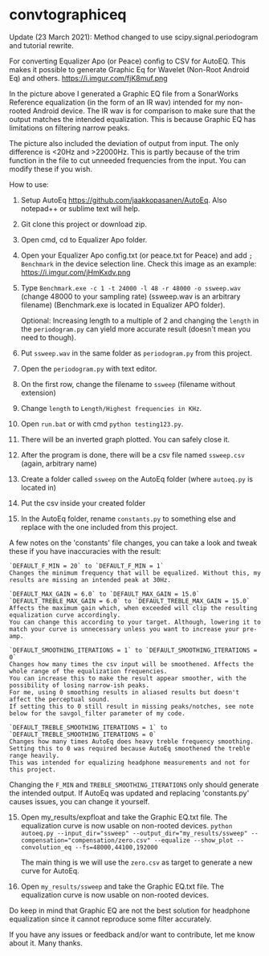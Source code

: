 # convtographiceq
Update (23 March 2021): Method changed to use scipy.signal.periodogram and tutorial rewrite.

For converting Equalizer Apo (or Peace) config to CSV for AutoEQ. This makes it possible to generate Graphic Eq for Wavelet (Non-Root Android Eq) and others.
https://i.imgur.com/fjK8muf.png

In the picture above I generated a Graphic EQ file from a SonarWorks Reference equalization (in the form of an IR wav) intended for my non-rooted Android device. The IR wav is for comparison to make sure that the output matches the intended equalization. This is because Graphic EQ has limitations on filtering narrow peaks.

The picture also included the deviation of output from input. The only difference is <20Hz and >22000Hz. This is partly because of the trim function in the file to cut unneeded frequencies from the input. You can modify these if you wish.

How to use:
1. Setup AutoEq https://github.com/jaakkopasanen/AutoEq. Also notepad++ or sublime text will help.
2. Git clone this project or download zip.
3. Open cmd, cd to Equalizer Apo folder.
4. Open your Equalizer Apo config.txt (or peace.txt for Peace) and add `; Benchmark` in the device selection line. Check this image as an example: https://i.imgur.com/jHmKxdv.png

5. Type `Benchmark.exe -c 1 -t 24000 -l 48 -r 48000 -o ssweep.wav` (change 48000 to your sampling rate) (ssweep.wav is an arbitrary filename) (Benchmark.exe is located in Equalizer APO folder). 

	Optional: Increasing length to a multiple of 2 and changing the `length` in the `periodogram.py` can yield more accurate result (doesn't mean you need to though). 

6. Put `ssweep.wav` in the same folder as `periodogram.py` from this project.
7. Open the `periodogram.py` with text editor.
8. On the first row, change the filename to `ssweep` (filename without extension)
9. Change `length` to `Length/Highest frequencies in KHz`.
10. Open `run.bat` or with cmd `python testing123.py`.
11. There will be an inverted graph plotted. You can safely close it.
12. After the program is done, there will be a csv file named `ssweep.csv` (again, arbitrary name)
13. Create a folder called `ssweep` on the AutoEq folder (where `autoeq.py` is located in)
14. Put the csv inside your created folder
15. In the AutoEq folder, rename `constants.py` to something else and replace with the one included from this project.

A few notes on the 'constants' file changes, you can take a look and tweak these if you have inaccuracies with the result:

	`DEFAULT_F_MIN = 20` to `DEFAULT_F_MIN = 1`
	Changes the minimum frequency that will be equalized. Without this, my results are missing an intended peak at 30Hz.
	
	`DEFAULT_MAX_GAIN = 6.0` to `DEFAULT_MAX_GAIN = 15.0`
	`DEFAULT_TREBLE_MAX_GAIN = 6.0` to `DEFAULT_TREBLE_MAX_GAIN = 15.0`
	Affects the maximum gain which, when exceeded will clip the resulting equalization curve accordingly. 
	You can change this according to your target. Although, lowering it to match your curve is unnecessary unless you want to increase your pre-amp.
	
	`DEFAULT_SMOOTHING_ITERATIONS = 1` to `DEFAULT_SMOOTHING_ITERATIONS = 0`
	Changes how many times the csv input will be smoothened. Affects the whole range of the equalization frequencies.
	You can increase this to make the result appear smoother, with the possibility of losing narrow-ish peaks. 
	For me, using 0 smoothing results in aliased results but doesn't affect the perceptual sound. 
	If setting this to 0 still result in missing peaks/notches, see note below for the savgol_filter parameter of my code.
	
	`DEFAULT_TREBLE_SMOOTHING_ITERATIONS = 1` to `DEFAULT_TREBLE_SMOOTHING_ITERATIONS = 0`
	Changes how many times AutoEq does heavy treble frequency smoothing.
	Setting this to 0 was required because AutoEq smoothened the treble range heavily. 
	This was intended for equalizing headphone measurements and not for this project.
	
Changing the `F_MIN` and `TREBLE_SMOOTHING_ITERATIONS` only should generate the intended output. If AutoEq was updated and replacing 'constants.py' causes issues, you can change it yourself.

    
15. Open my_results/expfloat and take the Graphic EQ.txt file. The equalization curve is now usable on non-rooted devices.
`python autoeq.py --input_dir="ssweep" --output_dir="my_results/ssweep" --compensation="compensation/zero.csv" --equalize --show_plot --convolution_eq --fs=48000,44100,192000`

	The main thing is we will use the `zero.csv` as target to generate a new curve for AutoEq.
	
16. Open `my_results/ssweep` and take the Graphic EQ.txt file. The equalization curve is now usable on non-rooted devices.


Do keep in mind that Graphic EQ are not the best solution for headphone equalization since it cannot reproduce some filter accurately.

If you have any issues or feedback and/or want to contribute, let me know about it. Many thanks.
